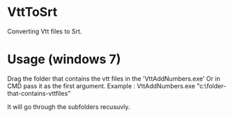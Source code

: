 # VttToSrt

Converting Vtt files to Srt.



# Usage (windows 7)

Drag the folder that contains the vtt files in the 'VttAddNumbers.exe' Or in CMD pass it as the first argument.
Example : VttAddNumbers.exe "c:\folder-that-contains-vttfiles"

It will go through the subfolders recusuvly.
